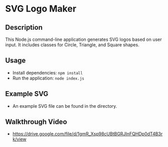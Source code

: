 # SVG Logo Maker

## Description
This Node.js command-line application generates SVG logos based on user input. It includes classes for Circle, Triangle, and Square shapes.

## Usage
- Install dependencies: `npm install`
- Run the application: `node index.js`

## Example SVG
- An example SVG file can be found in the directory.

## Walkthrough Video
- https://drive.google.com/file/d/1gmR_Xsp98cUBtBGRJInFQHDp0dT4B3rk/view

